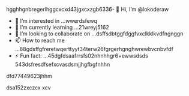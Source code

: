 hgghhgnbregerlhggcxcxd43jgxcxzgb6336- 👋 Hi, I’m @lokoderaw
- 👀 I’m interested in ...wwerdsfewq
- 🌱 I’m currently learning ...21wreyj5162
- 💞️ I’m looking to collaborate on ...dsffsdbtggfdggfvxclkklkvdfngnggn
- 📫 How to reach me ...88gdsffgfreretwqerttyyt34terw26fgrgerhgnghwrewbvcnbvfdf
- ⚡ Fun fact: ...45dgfdsaafrrsfs02nhnhhgr6+ewwsdsds
543dsfresdfsefxcvasdsmjjhgfbgfnhhn
<!---2rht52.nhggfbfgb
lokoderaw/lokoderaw is a ✨ special ✨ repository because its `README.md` (this file) appears onfff your GitHub profile456456.hxccxvdfdfvytytwerxcvvxcnm
53--->dfd77449623jhhm
dsa152zxczcx
xcv
